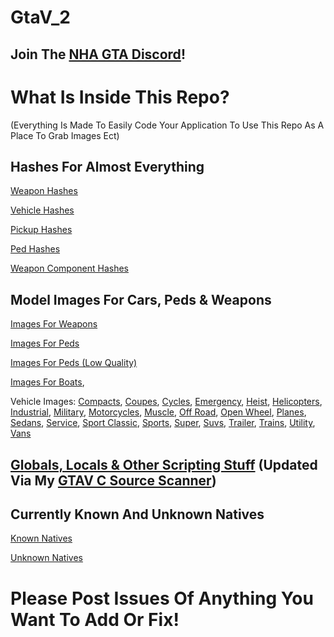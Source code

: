 # GtaV_2

## Join The [NHA GTA Discord](https://discord.gg/3EQvmNMr2c)!

# What Is Inside This Repo?
(Everything Is Made To Easily Code Your Application To Use This Repo As A Place To Grab Images Ect)


## Hashes For Almost Everything
[Weapon Hashes](https://github.com/dr-NHA/GtaV_2/blob/main/WeaponHash)

[Vehicle Hashes](https://github.com/dr-NHA/GtaV_2/blob/main/VehicleHash)

[Pickup Hashes](https://github.com/dr-NHA/GtaV_2/blob/main/PickupHash)

[Ped Hashes](https://github.com/dr-NHA/GtaV_2/blob/main/PedHash)

[Weapon Component Hashes](https://github.com/dr-NHA/GtaV_2/blob/main/WeaponComponentHash)


## Model Images For Cars, Peds & Weapons
[Images For Weapons](https://github.com/dr-NHA/GtaV_2/tree/main/Weapons)

[Images For Peds](https://github.com/dr-NHA/GtaV_2/tree/main/PedModels)

[Images For Peds (Low Quality)](https://github.com/dr-NHA/GtaV_2/tree/main/PedModelsLow)

[Images For Boats](https://github.com/dr-NHA/GtaV_2/tree/main/boats), 

Vehicle Images: 
[Compacts](https://github.com/dr-NHA/GtaV_2/tree/main/compacts), 
[Coupes](https://github.com/dr-NHA/GtaV_2/tree/main/coupes), 
[Cycles](https://github.com/dr-NHA/GtaV_2/tree/main/cycles), 
[Emergency](https://github.com/dr-NHA/GtaV_2/tree/main/emergency), 
[Heist](https://github.com/dr-NHA/GtaV_2/tree/main/heist), 
[Helicopters](https://github.com/dr-NHA/GtaV_2/tree/main/helicopters), 
[Industrial](https://github.com/dr-NHA/GtaV_2/tree/main/industrial), 
[Military](https://github.com/dr-NHA/GtaV_2/tree/main/military), 
[Motorcycles](https://github.com/dr-NHA/GtaV_2/tree/main/motorcycles), 
[Muscle](https://github.com/dr-NHA/GtaV_2/tree/main/muscle), 
[Off Road](https://github.com/dr-NHA/GtaV_2/tree/main/off-road), 
[Open Wheel](https://github.com/dr-NHA/GtaV_2/tree/main/open-wheel), 
[Planes](https://github.com/dr-NHA/GtaV_2/tree/main/planes), 
[Sedans](https://github.com/dr-NHA/GtaV_2/tree/main/sedans), 
[Service](https://github.com/dr-NHA/GtaV_2/tree/main/service), 
[Sport Classic](https://github.com/dr-NHA/GtaV_2/tree/main/sport-classic), 
[Sports](https://github.com/dr-NHA/GtaV_2/tree/main/sports), 
[Super](https://github.com/dr-NHA/GtaV_2/tree/main/super), 
[Suvs](https://github.com/dr-NHA/GtaV_2/tree/main/suvs), 
[Trailer](https://github.com/dr-NHA/GtaV_2/tree/main/trailer), 
[Trains](https://github.com/dr-NHA/GtaV_2/tree/main/trains), 
[Utility](https://github.com/dr-NHA/GtaV_2/tree/main/utility), 
[Vans](https://github.com/dr-NHA/GtaV_2/tree/main/vans)


## [Globals, Locals & Other Scripting Stuff](https://github.com/dr-NHA/GtaV_2/tree/main/Global_Offsets) (Updated Via My [GTAV C Source Scanner](https://github.com/dr-NHA/GTAV-C-Source-Scanner))

## Currently Known And Unknown Natives
[Known Natives](https://github.com/dr-NHA/GtaV_2/tree/main/Natives/Natives.dat)

[Unknown Natives](https://github.com/dr-NHA/GtaV_2/tree/main/Natives/NativesUnknown.dat)


# Please Post Issues Of Anything You Want To Add Or Fix!
